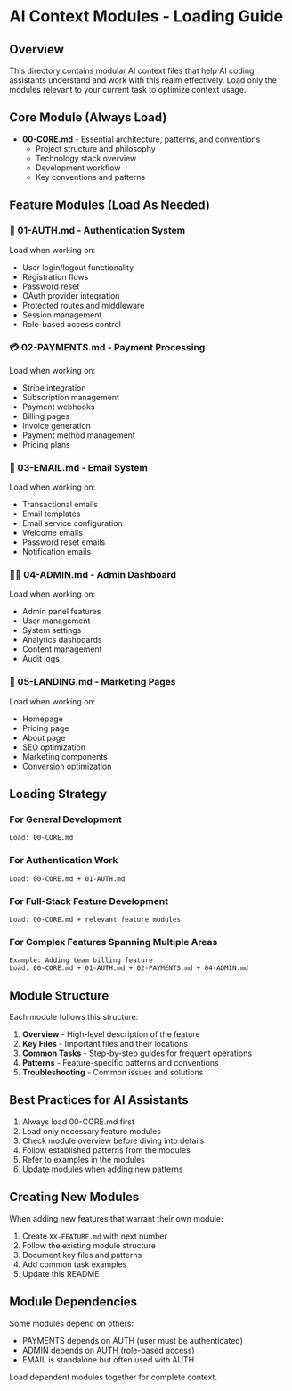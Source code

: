 # AI Context Modules - Loading Guide

## Overview
This directory contains modular AI context files that help AI coding assistants understand and work with this realm effectively. Load only the modules relevant to your current task to optimize context usage.

## Core Module (Always Load)
- **00-CORE.md** - Essential architecture, patterns, and conventions
  - Project structure and philosophy
  - Technology stack overview
  - Development workflow
  - Key conventions and patterns

## Feature Modules (Load As Needed)

### 🔐 01-AUTH.md - Authentication System
Load when working on:
- User login/logout functionality
- Registration flows
- Password reset
- OAuth provider integration
- Protected routes and middleware
- Session management
- Role-based access control

### 💳 02-PAYMENTS.md - Payment Processing
Load when working on:
- Stripe integration
- Subscription management
- Payment webhooks
- Billing pages
- Invoice generation
- Payment method management
- Pricing plans

### 📧 03-EMAIL.md - Email System
Load when working on:
- Transactional emails
- Email templates
- Email service configuration
- Welcome emails
- Password reset emails
- Notification emails

### 👨‍💼 04-ADMIN.md - Admin Dashboard
Load when working on:
- Admin panel features
- User management
- System settings
- Analytics dashboards
- Content management
- Audit logs

### 🎨 05-LANDING.md - Marketing Pages
Load when working on:
- Homepage
- Pricing page
- About page
- SEO optimization
- Marketing components
- Conversion optimization

## Loading Strategy

### For General Development
```
Load: 00-CORE.md
```

### For Authentication Work
```
Load: 00-CORE.md + 01-AUTH.md
```

### For Full-Stack Feature Development
```
Load: 00-CORE.md + relevant feature modules
```

### For Complex Features Spanning Multiple Areas
```
Example: Adding team billing feature
Load: 00-CORE.md + 01-AUTH.md + 02-PAYMENTS.md + 04-ADMIN.md
```

## Module Structure
Each module follows this structure:
1. **Overview** - High-level description of the feature
2. **Key Files** - Important files and their locations
3. **Common Tasks** - Step-by-step guides for frequent operations
4. **Patterns** - Feature-specific patterns and conventions
5. **Troubleshooting** - Common issues and solutions

## Best Practices for AI Assistants
1. Always load 00-CORE.md first
2. Load only necessary feature modules
3. Check module overview before diving into details
4. Follow established patterns from the modules
5. Refer to examples in the modules
6. Update modules when adding new patterns

## Creating New Modules
When adding new features that warrant their own module:
1. Create `XX-FEATURE.md` with next number
2. Follow the existing module structure
3. Document key files and patterns
4. Add common task examples
5. Update this README

## Module Dependencies
Some modules depend on others:
- PAYMENTS depends on AUTH (user must be authenticated)
- ADMIN depends on AUTH (role-based access)
- EMAIL is standalone but often used with AUTH

Load dependent modules together for complete context.